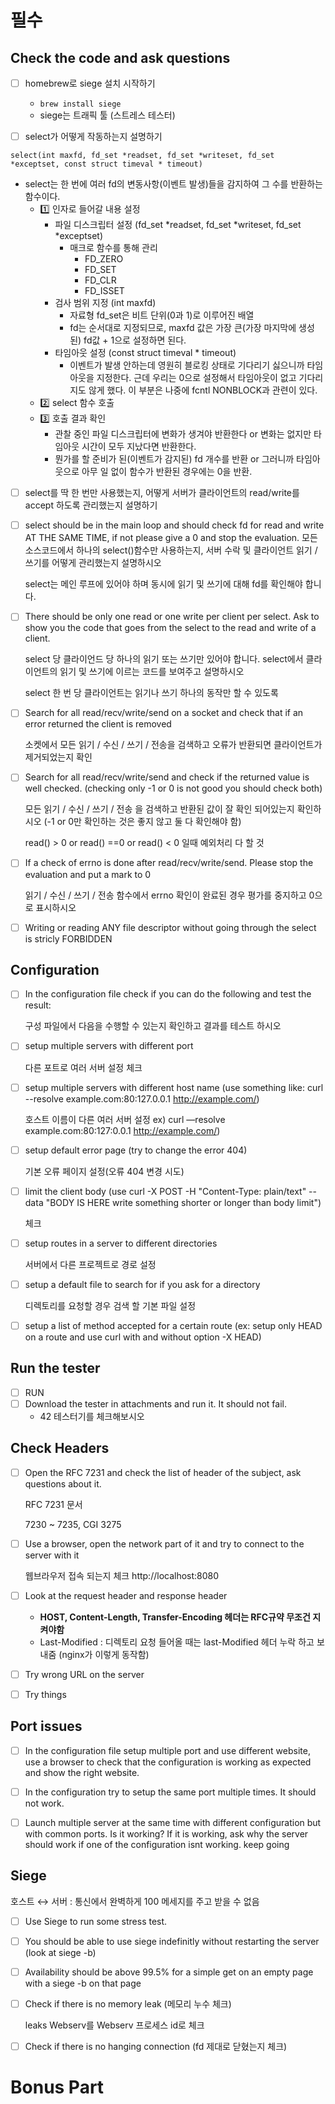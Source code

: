 # 필수

## Check the code and ask questions

- [ ]  homebrew로 siege 설치 시작하기
    - `brew install siege`
    - siege는 트래픽 툴 (스트레스 테스터)
    
- [ ] select가 어떻게 작동하는지 설명하기

~~~
select(int maxfd, fd_set *readset, fd_set *writeset, fd_set *exceptset, const struct timeval * timeout)
~~~

- select는 한 번에 여러 fd의 변동사항(이벤트 발생)들을 감지하여 그 수를 반환하는 함수이다.
    - 1️⃣ 인자로 들어갈 내용 설정
        - 파일 디스크립터 설정 (fd_set *readset, fd_set *writeset, fd_set *exceptset)
            - 매크로 함수를 통해 관리
                - FD_ZERO
                - FD_SET
                - FD_CLR
                - FD_ISSET
        - 검사 범위 지정 (int maxfd)
            - 자료형 fd_set은 비트 단위(0과 1)로 이루어진 배열
            - fd는 순서대로 지정되므로, maxfd 값은 가장 큰(가장 마지막에 생성된) fd값 + 1으로 설정하면 된다.
        - 타임아웃 설정 (const struct timeval * timeout)
            - 이벤트가 발생 안하는데 영원히 블로킹 상태로 기다리기 싫으니까 타임아웃을 지정한다. 근데 우리는 0으로 설정해서 타임아웃이 없고 기다리지도 않게 했다. 이 부분은 나중에 fcntl NONBLOCK과 관련이 있다.
    - 2️⃣ select 함수 호출
    - 3️⃣ 호출 결과 확인
        - 관찰 중인 파일 디스크립터에 변화가 생겨야 반환한다 or 변화는 없지만 타임아웃 시간이 모두 지났다면 반환한다.
        - 뭔가를 할 준비가 된(이벤트가 감지된) fd 개수를 반환 or 그러니까 타임아웃으로 아무 일 없이 함수가 반환된 경우에는 0을 반환.

- [ ] select를 딱 한 번만 사용했는지, 어떻게 서버가 클라이언트의 read/write를 accept 하도록 관리했는지 설명하기
- [ ] select should be in the main loop and should check fd for read and write AT THE SAME TIME, if not please give a 0 and stop the evaluation.
    모든 소스코드에서 하나의 select()함수만 사용하는지, 서버 수락 및 클라이언트 읽기 / 쓰기를 어떻게 관리했는지 설명하시오

    select는 메인 루프에 있어야 하며 동시에 읽기 및 쓰기에 대해 fd를 확인해야 합니다.

- [ ]  There should be only one read or one write per client per select. Ask to show you the code that goes from the select to the read and write of a client.

    select 당 클라이언드 당 하나의 읽기 또는 쓰기만 있어야 합니다. select에서 클라이언트의 읽기 및 쓰기에 이르는 코드를 보여주고 설명하시오

    select 한 번 당 클라이언트는 읽기나 쓰기 하나의 동작만 할 수 있도록



- [ ]  Search for all read/recv/write/send on a socket and check that if an error returned the client is removed

    소켓에서 모든 읽기 / 수신 / 쓰기 / 전송을 검색하고 오류가 반환되면 클라이언트가 제거되었는지 확인
- [ ]  Search for all read/recv/write/send and check if the returned value is well checked. (checking only -1 or 0 is not good you should check both)

    모든 읽기 / 수신 / 쓰기 / 전송 을 검색하고 반환된 값이 잘 확인 되어있는지 확인하시오 (-1 or 0만 확인하는 것은 좋지 않고 둘 다 확인해야 함)

    read() > 0 or read() ==0 or read() < 0 일때 예외처리 다 할 것

- [ ]  If a check of errno is done after read/recv/write/send. Please stop the evaluation and put a mark to 0

    읽기 / 수신 / 쓰기 / 전송 함수에서 errno 확인이 완료된 경우 평가를 중지하고 0으로 표시하시오

- [ ]  Writing or reading ANY file descriptor without going through the select is stricly FORBIDDEN

## Configuration

- [ ]  In the configuration file check if you can do the following and test the result:

    구성 파일에서 다음을 수행할 수 있는지 확인하고 결과를 테스트 하시오

- [ ]  setup multiple servers with different port

    다른 포트로 여러 서버 설정 체크
- [ ]  setup multiple servers with different host name (use something like: curl --resolve example.com:80:127.0.0.1 http://example.com/)

    호스트 이름이 다른 여러 서버 설정 ex) curl —resolve example.com:80:127:0.0.1 http://example.com/)

- [ ]  setup default error page (try to change the error 404)

    기본 오류 페이지 설정(오류 404 변경 시도)

- [ ]  limit the client body (use curl -X POST -H "Content-Type: plain/text" --data "BODY IS HERE write something shorter or longer than body limit")

    체크

- [ ]  setup routes in a server to different directories

    서버에서 다른 프로젝트로 경로 설정

- [ ]  setup a default file to search for if you ask for a directory

    디렉토리를 요청할 경우 검색 할 기본 파일 설정

- [ ]  setup a list of method accepted for a certain route (ex: setup only HEAD on a route and use curl with and without option -X HEAD)


## Run the tester

- [ ]  RUN
- [ ]  Download the tester in attachments and run it. It should not fail.
    - 42 테스터기를 체크해보시오

## Check Headers

- [ ]  Open the RFC 7231 and check the list of header of the subject, ask questions about it.

    RFC 7231 문서 

    7230 ~ 7235, CGI 3275

- [ ]  Use a browser, open the network part of it and try to connect to the server with it

    웹브라우저 접속 되는지 체크 http://localhost:8080

- [ ]  Look at the request header and response header
    - **HOST, Content-Length, Transfer-Encoding 헤더는 RFC규약 무조건 지켜야함**
    - Last-Modified : 디렉토리 요청 들어올 때는 last-Modified 헤더 누락 하고 보내줌 (nginx가 이렇게 동작함)
- [ ]  Try wrong URL on the server
- [ ]  Try things

## Port issues

- [ ]  In the configuration file setup multiple port and use different website, use a browser to check that the configuration is working as expected and show the right website.


- [ ]  In the configuration try to setup the same port multiple times. It should not work.


- [ ]  Launch multiple server at the same time with different configuration but with common ports. Is it working? If it is working, ask why the server should work if one of the configuration isnt working. keep going


## Siege

호스트 ↔ 서버 : 통신에서 완벽하게 100 메세지를 주고 받을 수 없음

- [ ]  Use Siege to run some stress test.
- [ ]  You should be able to use siege indefinitly without restarting the server (look at siege -b)


- [ ]  Availability should be above 99.5% for a simple get on an empty page with a siege -b on that page


- [ ]  Check if there is no memory leak (메모리 누수 체크)

    leaks Webserv를 Webserv 프로세스 id로 체크

- [ ]  Check if there is no hanging connection (fd 제대로 닫혔는지 체크)


# Bonus Part
